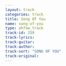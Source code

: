 ```yaml
---
layout: track
categories: track
title: Song Of You
name: song-of-you
type: ahfow_track
track-id: 339
track-lyrics: 
track-guitar: 
track-author: 
track-sort: "SONG OF YOU"
track-original: 
---
```

